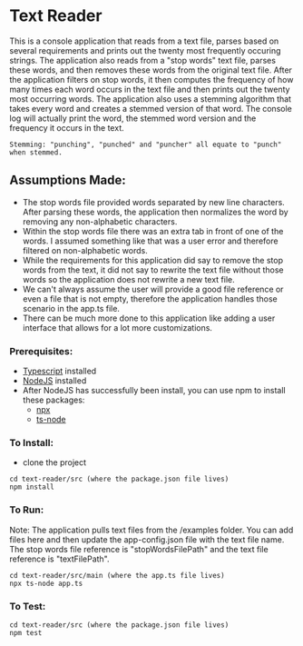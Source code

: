 # Text Reader

This is a console application that reads from a text file, parses based on several requirements and prints out the twenty most frequently occuring strings. The application also reads from a "stop words" text file, parses these words, and then removes these words from the original text file. After the application filters on stop words, it then computes the frequency of how many times each word occurs in the text file and then prints out the twenty most occurring words. The application also uses a stemming algorithm that takes every word and creates a stemmed version of that word. The console log will actually print the word, the stemmed word version and the frequency it occurs in the text.


```
Stemming: "punching", "punched" and "puncher" all equate to "punch" when stemmed.
```

## Assumptions Made:
  - The stop words file provided words separated by new line characters. After parsing these words, the application then normalizes the word by removing any non-alphabetic characters.
  - Within the stop words file there was an extra tab in front of one of the words. I assumed something like that was a user error and therefore filtered on non-alphabetic words.
  - While the requirements for this application did say to remove the stop words from the text, it did not say to rewrite the text file without those words so the application does not rewrite a new text file.
  - We can't always assume the user will provide a good file reference or even a file that is not empty, therefore the application handles those scenario in the app.ts file.
  - There can be much more done to this application like adding a user interface that allows for a lot more customizations.
  
  
 
### Prerequisites:
  - [Typescript](https://www.typescriptlang.org/) installed
  - [NodeJS](https://nodejs.org/en/download/) installed
  - After NodeJS has successfully been install, you can use npm to install these packages:
      - [npx](https://www.npmjs.com/package/npx)
      - [ts-node](https://www.npmjs.com/package/ts-node)
      
    
### To Install:
 - clone the project
 
 ```
 cd text-reader/src (where the package.json file lives)
 npm install
 ```
 
 
### To Run:

Note: The application pulls text files from the /examples folder. You can add files here and then update the app-config.json file with the text file name. The stop words file reference is "stopWordsFilePath" and the text file reference is "textFilePath".


```
cd text-reader/src/main (where the app.ts file lives)
npx ts-node app.ts
```


### To Test: 

```
cd text-reader/src (where the package.json file lives)
npm test
```
